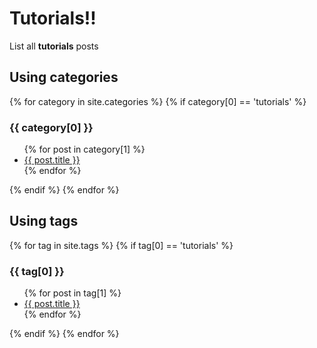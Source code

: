 # Tutorials!!

List all **tutorials** posts


## Using categories
  
{% for category in site.categories %}
{% if category[0] == 'tutorials' %}
  <h3>{{ category[0] }}</h3>
  <ul>
    {% for post in category[1] %}
      <li><a href="{{ post.url }}">{{ post.title }}</a></li>
    {% endfor %}
  </ul>
{% endif %}
{% endfor %}

## Using tags
  
{% for tag in site.tags %}
{% if tag[0] == 'tutorials' %}
<h3>{{ tag[0] }}</h3>
<ul>
{% for post in tag[1] %}
<li><a href="{{ post.url }}">{{ post.title }}</a></li>
{% endfor %}
</ul>
{% endif %}
{% endfor %}
